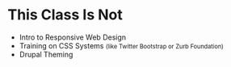 # This Class Is Not

<ul class="list-big">
  <li>Intro to Responsive Web Design</li>
  <li>Training on CSS Systems <small>(like Twitter Bootstrap or Zurb Foundation)</small></li>
  <li>Drupal Theming</li>
</ul>

